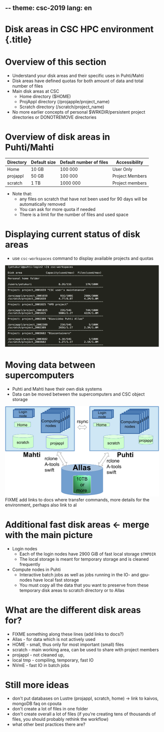 --
theme: csc-2019
lang: en
--

# Disk areas in CSC HPC environment {.title}

# Overview of this section

- Understand your disk areas and their specific uses in Puhti/Mahti
- Disk areas have defined quotas for both amount of data and total number of files
- Main disk areas at CSC
    - Home directory ($HOME)
    - ProjAppl directory (/projapple/project_name)
    - Scratch directory (/scratch/project_name)
- No more earlier concepts of personal $WRKDIR/persistent project directories or DONOTREMOVE directories

# Overview of disk areas in Puhti/Mahti

|**Directory**| **Default size** | **Default number of files** | **Accessibility**  | 
| ---------- | ----------- | ------ | ------ |
| Home | 10 GB     | 100 000 | User Only |
| projappl | 50 GB | 100 000 | Project Members |
| scratch | 1 TB     | 1000 000 | Project members |


- Note that:
    - any files on scratch that have not been used for 90 days will be automatically removed
    - You can ask for more quota if needed 
    - There is a limit for the number of files and used space

# Displaying current status of disk areas
- use `csc-workspaces` command to display available projects and quotas 

![](./img/disk_status.png)

# Moving data between supercomputers
- Puhti and Mahti have their own disk systems
- Data can be moved between the supercomputers and CSC object storage

![](./img/data-migration.png)
FIXME add links to docs where transfer commands, more details for the environment, perhaps also link to al

# Additional fast disk areas <- merge with the main picture
- Login nodes
    - Each of the login nodes have 2900 GiB of fast local storage `$TMPDIR`
    - The local storage is meant for temporary storage and is cleaned frequently
- Compute nodes in Puhti
    - Interactive batch jobs as well as jobs running in the IO- and gpu-nodes have local fast storage
    - You must copy all the data that you want to preserve from these temporary disk areas to scratch directory or to Allas


# What are the different disk areas for?
- FIXME something along these lines (add links to docs?)
- Allas - for data which is not actively used
- HOME - small, thus only for most important (small) files
- scratch - main working area, can be used to share with project members
- projappl - not cleaned up, 
- local tmp - compiling, temporary, fast IO 
- NVmE - fast IO in batch jobs

# Still more ideas
- don't put databases on Lustre (projappl, scratch, home) -> link to kaivos, mongoDB faq on cpouta
- don't create a lot of files in one folder
- don't create overall a lot of files (if you're creating tens of thousands of files, you should probably rethink the workflow)
- what other best practices there are?